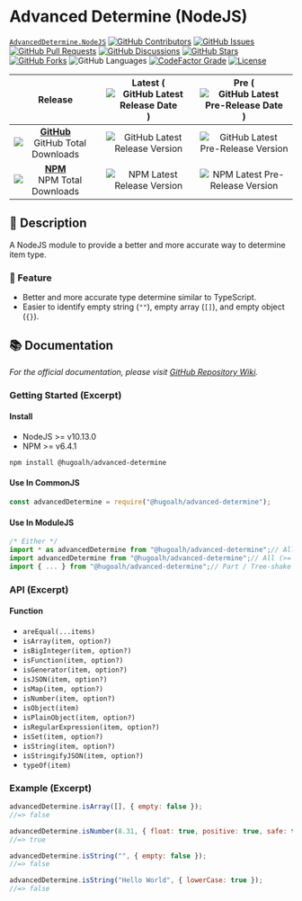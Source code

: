 # Advanced Determine (NodeJS)

[`AdvancedDetermine.NodeJS`](https://github.com/hugoalh-studio/advanced-determine-nodejs)
[![GitHub Contributors](https://img.shields.io/github/contributors/hugoalh-studio/advanced-determine-nodejs?label=Contributors&logo=github&logoColor=ffffff&style=flat-square)](https://github.com/hugoalh-studio/advanced-determine-nodejs/graphs/contributors)
[![GitHub Issues](https://img.shields.io/github/issues-raw/hugoalh-studio/advanced-determine-nodejs?label=Issues&logo=github&logoColor=ffffff&style=flat-square)](https://github.com/hugoalh-studio/advanced-determine-nodejs/issues)
[![GitHub Pull Requests](https://img.shields.io/github/issues-pr-raw/hugoalh-studio/advanced-determine-nodejs?label=Pull%20Requests&logo=github&logoColor=ffffff&style=flat-square)](https://github.com/hugoalh-studio/advanced-determine-nodejs/pulls)
[![GitHub Discussions](https://img.shields.io/github/discussions/hugoalh-studio/advanced-determine-nodejs?label=Discussions&logo=github&logoColor=ffffff&style=flat-square)](https://github.com/hugoalh-studio/advanced-determine-nodejs/discussions)
[![GitHub Stars](https://img.shields.io/github/stars/hugoalh-studio/advanced-determine-nodejs?label=Stars&logo=github&logoColor=ffffff&style=flat-square)](https://github.com/hugoalh-studio/advanced-determine-nodejs/stargazers)
[![GitHub Forks](https://img.shields.io/github/forks/hugoalh-studio/advanced-determine-nodejs?label=Forks&logo=github&logoColor=ffffff&style=flat-square)](https://github.com/hugoalh-studio/advanced-determine-nodejs/network/members)
![GitHub Languages](https://img.shields.io/github/languages/count/hugoalh-studio/advanced-determine-nodejs?label=Languages&logo=github&logoColor=ffffff&style=flat-square)
[![CodeFactor Grade](https://img.shields.io/codefactor/grade/github/hugoalh-studio/advanced-determine-nodejs?label=Grade&logo=codefactor&logoColor=ffffff&style=flat-square)](https://www.codefactor.io/repository/github/hugoalh-studio/advanced-determine-nodejs)
[![License](https://img.shields.io/static/v1?label=License&message=MIT&style=flat-square)](./LICENSE.md)

| **Release** | **Latest** (![GitHub Latest Release Date](https://img.shields.io/github/release-date/hugoalh-studio/advanced-determine-nodejs?label=%20&style=flat-square)) | **Pre** (![GitHub Latest Pre-Release Date](https://img.shields.io/github/release-date-pre/hugoalh-studio/advanced-determine-nodejs?label=%20&style=flat-square)) |
|:-:|:-:|:-:|
| [**GitHub**](https://github.com/hugoalh-studio/advanced-determine-nodejs/releases) ![GitHub Total Downloads](https://img.shields.io/github/downloads/hugoalh-studio/advanced-determine-nodejs/total?label=%20&style=flat-square) | ![GitHub Latest Release Version](https://img.shields.io/github/release/hugoalh-studio/advanced-determine-nodejs?sort=semver&label=%20&style=flat-square) | ![GitHub Latest Pre-Release Version](https://img.shields.io/github/release/hugoalh-studio/advanced-determine-nodejs?include_prereleases&sort=semver&label=%20&style=flat-square) |
| [**NPM**](https://www.npmjs.com/package/@hugoalh/advanced-determine) ![NPM Total Downloads](https://img.shields.io/npm/dt/@hugoalh/advanced-determine?label=%20&style=flat-square) | ![NPM Latest Release Version](https://img.shields.io/npm/v/@hugoalh/advanced-determine/latest?label=%20&style=flat-square) | ![NPM Latest Pre-Release Version](https://img.shields.io/npm/v/@hugoalh/advanced-determine/pre?label=%20&style=flat-square) |

## 📝 Description

A NodeJS module to provide a better and more accurate way to determine item type.

### 🌟 Feature

- Better and more accurate type determine similar to TypeScript.
- Easier to identify empty string (`""`), empty array (`[]`), and empty object (`{}`).

## 📚 Documentation

*For the official documentation, please visit [GitHub Repository Wiki](https://github.com/hugoalh-studio/advanced-determine-nodejs/wiki).*

### Getting Started (Excerpt)

#### Install

- NodeJS >= v10.13.0
- NPM >= v6.4.1

```sh
npm install @hugoalh/advanced-determine
```

#### Use In CommonJS

```js
const advancedDetermine = require("@hugoalh/advanced-determine");
```

#### Use In ModuleJS

```js
/* Either */
import * as advancedDetermine from "@hugoalh/advanced-determine";// All
import advancedDetermine from "@hugoalh/advanced-determine";// All (>= v7.0.1)
import { ... } from "@hugoalh/advanced-determine";// Part / Tree-shake
```

### API (Excerpt)

#### Function

- `areEqual(...items)`
- `isArray(item, option?)`
- `isBigInteger(item, option?)`
- `isFunction(item, option?)`
- `isGenerator(item, option?)`
- `isJSON(item, option?)`
- `isMap(item, option?)`
- `isNumber(item, option?)`
- `isObject(item)`
- `isPlainObject(item, option?)`
- `isRegularExpression(item, option?)`
- `isSet(item, option?)`
- `isString(item, option?)`
- `isStringifyJSON(item, option?)`
- `typeOf(item)`

### Example (Excerpt)

```js
advancedDetermine.isArray([], { empty: false });
//=> false

advancedDetermine.isNumber(8.31, { float: true, positive: true, safe: true });
//=> true

advancedDetermine.isString("", { empty: false });
//=> false

advancedDetermine.isString("Hello World", { lowerCase: true });
//=> false
```
